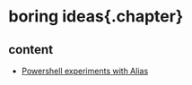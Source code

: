 ﻿
# boring ideas{.chapter}

## content

- [Powershell experiments with Alias](powershell_experiments.md)
